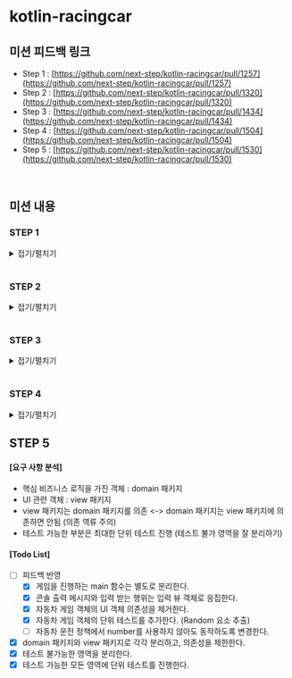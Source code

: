 # kotlin-racingcar

## 미션 피드백 링크

- Step 1 : [https://github.com/next-step/kotlin-racingcar/pull/1257](https://github.com/next-step/kotlin-racingcar/pull/1257)
- Step 2 : [https://github.com/next-step/kotlin-racingcar/pull/1320](https://github.com/next-step/kotlin-racingcar/pull/1320)
- Step 3 : [https://github.com/next-step/kotlin-racingcar/pull/1434](https://github.com/next-step/kotlin-racingcar/pull/1434)
- Step 4 : [https://github.com/next-step/kotlin-racingcar/pull/1504](https://github.com/next-step/kotlin-racingcar/pull/1504)
- Step 5 : [https://github.com/next-step/kotlin-racingcar/pull/1530](https://github.com/next-step/kotlin-racingcar/pull/1530)

<br>

## 미션 내용

### STEP 1

<details>
<summary>접기/펼치기</summary>
<div markdown="1">

- [x] 실습 환경 구축
- [x] 코틀린 학습 테스트

</div>
</details>

<br>

### STEP 2

<details>
<summary>접기/펼치기</summary>
<div markdown="1">

> 사칙 연산의 계산 운선순위 무시 => 입력 값 순서대로 계산

- [x] 덧셈
  - [x] 테스트 코드 작성
  - [x] 기능 구현
- [x] 뺄셈
  - [x] 테스트 코드 작성
  - [x] 기능 구현
- [x] 곱셈
  - [x] 테스트 코드 작성
  - [x] 기능 구현
- [x] 나눗셈
  - [x] 테스트 코드 작성
  - [x] 기능 구현
- [x] 입력 값 순서대로 계산되는 계산기
  - [x] 테스트 코드 작성
  - [x] 기능 구현
- [x] 유효성 검증
  - [x] 입력값이 null이거나 빈 공백 문자일 경우
    - [x] 테스트 코드 작성
    - [x] 기능 구현
  - [x] 사칙연산 기호가 아닌 경우
    - [x] 테스트 코드 작성
    - [x] 기능 구현
  - [x] 첫번째 입력값이 숫자가 아닌 경우
    - [x] 테스트 코드 작성
    - [x] 기능 구현
</div>
</details>

<br>

### STEP 3

<details>
<summary>접기/펼치기</summary>
<div markdown="1">

#### [요구 사항 분석]

- 0 ~ 9 무작위 수 추출 메서드
- 4 이상인지 확인하는 메서드(전진 조건 여부)
- 각각의 자동차가 주어진 횟수만큼 시도하는 메서드(사실상 메인 함수)
- 자동차 상태 출력 메서드

#### [Todo List]

- [x] 0부터 9까지 무작위 수 추출 기능
- [x] 전진 조건 여부 확인 기능
- [x] 입력 받은대로 각각의 자동차가 주어진 횟수만큼 시도하는 기능 (InputView)
- [x] 한 턴마다 자동차의 전진 상태를 출력하는 기능 (ResultView)

</div>
</details>

<br>

### STEP 4

<details>
<summary>접기/펼치기</summary>
<div markdown="1">

#### [요구 사항 분석]

- 자동차에 이름 부여 (5글자 초과 X -> 5글자까지 가능)
- 전진 상태 출력 시 이름도 같이 출력
- 자동차 이름 입력 값은 `,`로 구분
- 마지막에 최종 우승 자동차 출력 (우승자는 여러명도 가능 -> 한명 이상 가능)
- 모든 로직 단위 테스트 구현
- indent depth 2를 넘지 않도록 제한 (뎁스 1까지만 허용)
- 함수 길이는 15라인 이하로 제한

#### [피드백]

- 린트 체크
- 누락된 중요한 도메인 관련 기능과 테스트 추가
  - 도메인은? : 자동차(Car) 객체 내부에 있는 로직(함수)인 것으로 추정
- 랜덤 수 생성 기능 리팩터링
  - 랜덤 기능은 코틀린 자체에서 지원해주는 것이 있음
  - 코틀린 자체에서 내부적으로 많이 사용하고, 많은 테스트로 기능이 검증되어 있으므로 대체하는 것이 좋을 듯함
  - `kotlin.random.*`
- 정적 메서드만 사용하는 객체는 object로 선언
  - companion object은 정적 멤버 정의할 때 유용한 기능
- 전진 상태 출력 리팩터링
  - print() 여러번 호출 -> 문자열을 만들어놓고 한번만 출력하도록 변경
- InputView 리팩터링
  - `Pair<?, ?>` 사용보다 InputView가 필요한 입력값을 명확하게 정의 (생성자)
- 프로퍼티 변경자는 접근 제어
  - private
  
#### [Todo List]

- [x] 피드백을 반영한다.
- [x] 자동차는 0부터 9까지의 임의의 수 중에 4 이상일 경우에만 전진할 수 있다.
- [x] 자동차는 위치를 가지고, 기본 값은 0이다.
- [x] 자동차는 임의의 수 4 이상일 경우 위치가 1 증가한다.
- [x] 자동차는 이름을 가지고, 5글자를 초과할 수 없다.
- [x] 자동차 이름들은 `,` 기준으로 구분한다.
- [x] 입력 받은 시도 횟수만큼 경주 게임을 시도한다.
- [x] 매 턴마다 자동차들의 전진 상태를 출력한다.
- [x] 게임 완료 후 우승자가 1명일 때 해당 이름을 출력한다.
- [x] 게임 완료 후 우승자가 여러명일 때 해당 이름들을 출력한다.
- [x] 모든 indent depth는 2를 넘지 않는다.
- [ ] 모든 함수 길이는 15라인 이하로 제한한다.
- [x] 린트를 체크한다.

</div>
</details>

## STEP 5

#### [요구 사항 분석]

- 핵심 비즈니스 로직을 가진 객체 : domain 패키지
- UI 관련 객체 : view 패키지
- view 패키지는 domain 패키지를 의존 <-> domain 패키지는 view 패키지에 의존하면 안됨 (의존 역류 주의)
- 테스트 가능한 부분은 최대한 단위 테스트 진행 (테스트 불가 영역을 잘 분리하기)

#### [Todo List]

- [ ] 피드백 반영
  - [x] 게임을 진행하는 main 함수는 별도로 분리한다.
  - [x] 콘솔 출력 메시지와 입력 받는 행위는 입력 뷰 객체로 응집한다.
  - [x] 자동차 게임 객체의 UI 객체 의존성을 제거한다.
  - [x] 자동차 게임 객체의 단위 테스트를 추가한다. (Random 요소 추출)
  - [ ] 자동차 운전 정책에서 number를 사용하지 않아도 동작하도록 변경한다.
- [x] domain 패키지와 view 패키지로 각각 분리하고, 의존성을 제한한다.
- [x] 테스트 불가능한 영역을 분리한다.
- [x] 테스트 가능한 모든 영역에 단위 테스트를 진행한다.
